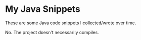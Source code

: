 # My Java Snippets

These are some Java code snippets I collected/wrote over time.

No. The project doesn't necessarily compiles.
